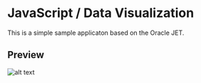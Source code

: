 # JavaScript / Data Visualization

This is a simple sample applicaton based on the Oracle JET. 

## Preview

![alt text](https://image.ibb.co/erezzo/Sans_titre.png "Example")